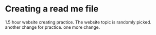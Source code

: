 # Creating a read me file

1.5 hour website creating practice.
The website topic is randomly picked.
another change for practice.
one more change.